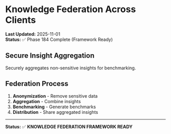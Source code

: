 # Knowledge Federation Across Clients

**Last Updated:** 2025-11-01  
**Status:** ✅ Phase 184 Complete (Framework Ready)

## Secure Insight Aggregation

Securely aggregates non-sensitive insights for benchmarking.

## Federation Process

1. **Anonymization** - Remove sensitive data
2. **Aggregation** - Combine insights
3. **Benchmarking** - Generate benchmarks
4. **Distribution** - Share aggregated insights

---

**Status:** ✅ **KNOWLEDGE FEDERATION FRAMEWORK READY**
